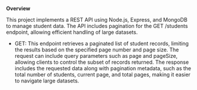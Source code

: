 **Overview**

This project implements a REST API using Node.js, Express, and MongoDB to manage student data. The API includes pagination for the GET /students endpoint, allowing efficient handling of large datasets.

- GET:  This endpoint retrieves a paginated list of student records, limiting the results based on the specified page number and page size. The request can include query parameters such as page and pageSize, allowing clients to control the subset of records returned. The response includes the requested data along with pagination metadata, such as the total number of students, current page, and total pages, making it easier to navigate large datasets.
